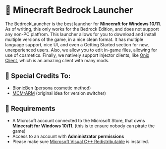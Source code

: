 # 💺 Minecraft Bedrock Launcher
The BedrockLauncher is the best launcher for **Minecraft for Windows 10/11**. As of writing, this only works for the Bedrock Edition, and does not support any non-PC platfrom. This launcher allows for you to download and install multiple versions of the game, in a nice clean format. It has multiple language support, nice UI, and even a Getting Started section for new, unexperienced users. Also, we allow you to edit in-game files, allowing for use of cosmetics. Finally, we natively support injector clients, like [Onix Client](https://github.com/OnixClientMC/), which is an amazing client with many mods.

## 👤 Special Credits To:
- [BionicBen](https://www.youtube.com/c/BionicBen1218) (persona cosmetic method)
- [MCMrARM](https://github.com/MCMrARM/mc-w10-version-launcher) (original idea for version switcher)

## 🤔 Requirements
- A Microsoft account connected to the Microsoft Store, that owns **Minecraft for Windows 10/11**. (this is to ensure nobody can pirate the game)
- Access to an account with **Administrator permissions**
- Please make sure [Microsoft Visual C++ Redistributable](https://aka.ms/vs/16/release/vc_redist.x64.exe) is installed.
